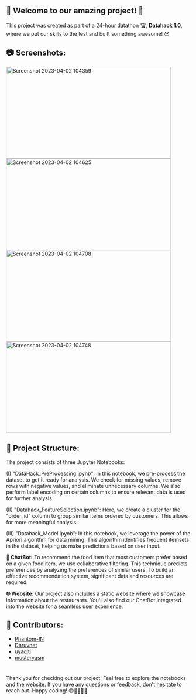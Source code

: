## 🎉 Welcome to our amazing project! 🎉

This project was created as part of a 24-hour datathon 🏆, **Datahack 1.0**, where we put our skills to the test and built something awesome! 😎

## 📷 Screenshots:
<img width="450" height="250" alt="Screenshot 2023-04-02 104359" src="https://github.com/Phantom-IN/Datahack_1.0/assets/126171723/3535eaca-070f-4baf-9765-39161362a1ac">
<img width="450" height="250" alt="Screenshot 2023-04-02 104625" src="https://github.com/Phantom-IN/Datahack_1.0/assets/126171723/285e962c-0110-4b82-a8c8-c7e5fb1f93de">
<img width="450" height="250" alt="Screenshot 2023-04-02 104708" src="https://github.com/Phantom-IN/Datahack_1.0/assets/126171723/e23413f5-9ce3-493e-b934-8e99ed36ce4f">
<img width="450" height="250" alt="Screenshot 2023-04-02 104748" src="https://github.com/Phantom-IN/Datahack_1.0/assets/126171723/2a9adacd-57f8-4212-a95c-4fa6b7e48f0b">

## 📂 Project Structure:
The project consists of three Jupyter Notebooks:

(I) "DataHack_PreProcessing.ipynb":
In this notebook, we pre-process the dataset to get it ready for analysis. We check for missing values, remove rows with negative values, and eliminate unnecessary columns. We also perform label encoding on certain columns to ensure relevant data is used for further analysis.

(II) "Datahack_FeatureSelection.ipynb":
Here, we create a cluster for the "order_id" column to group similar items ordered by customers. This allows for more meaningful analysis.

(III) "Datahack_Model.ipynb":
In this notebook, we leverage the power of the Apriori algorithm for data mining. This algorithm identifies frequent itemsets in the dataset, helping us make predictions based on user input.

**🤖 ChatBot:**
To recommend the food item that most customers prefer based on a given food item, we use collaborative filtering. This technique predicts preferences by analyzing the preferences of similar users. To build an effective recommendation system, significant data and resources are required.

**🌐 Website:**
Our project also includes a static website where we showcase information about the restaurants. You'll also find our ChatBot integrated into the website for a seamless user experience.

## 👥 Contributors:
- [Phantom-IN](https://github.com/Phantom-IN)
- [Dhruvnet](https://github.com/Dhruvnet)
- [uyaditi](https://github.com/uyaditi)
- [musteryasm](https://github.com/musteryasm)

#
Thank you for checking out our project! Feel free to explore the notebooks and the website. If you have any questions or feedback, don't hesitate to reach out. Happy coding! 😄👨‍💻👩‍💻
